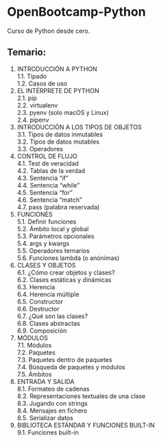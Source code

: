 # OpenBootcamp-Python
Curso de Python desde cero.

## Temario:
1. INTRODUCCIÓN A PYTHON  
  1.1. Tipado  
  1.2. Casos de uso  
2. EL INTÉRPRETE DE PYTHON  
  2.1. pip  
  2.2. virtualenv  
  2.3. pyenv (solo macOS y Linux)  
  2.4. pipenv  
3. INTRODUCCIÓN A LOS TIPOS DE OBJETOS  
  3.1. Tipos de datos inmutables  
  3.2. Tipos de datos mutables  
  3.3. Operadores  
4. CONTROL DE FLUJO  
  4.1. Test de veracidad  
  4.2. Tablas de la verdad  
  4.3. Sentencia “if”  
  4.4. Sentencia “while”  
  4.5. Sentencia “for”  
  4.6. Sentencia “match”  
  4.7. pass (palabra reservada)  
5. FUNCIONES  
  5.1. Definir funciones  
  5.2. Ámbito local y global  
  5.3. Parámetros opcionales  
  5.4. args y kwargs  
  5.5. Operadores ternarios  
  5.6. Funciones lambda (o anónimas)  
6. CLASES Y OBJETOS  
  6.1. ¿Cómo crear objetos y clases?  
  6.2. Clases estáticas y dinámicas  
  6.3. Herencia  
  6.4. Herencia múltiple  
  6.5. Constructor  
  6.6. Destructor  
  6.7. ¿Qué son las clases?  
  6.8. Clases abstractas  
  6.9. Composición  
7. MÓDULOS  
  7.1. Módulos  
  7.2. Paquetes  
  7.3. Paquetes dentro de paquetes  
  7.4. Búsqueda de paquetes y módulos  
  7.5. Ámbitos  
8. ENTRADA Y SALIDA  
  8.1. Formateo de cadenas  
  8.2. Representaciones textuales de una clase  
  8.3. Jugando con strings  
  8.4. Mensajes en fichero  
  8.5. Serializar datos  
9. BIBLIOTECA ESTÁNDAR Y FUNCIONES BUILT-IN  
  9.1. Funciones built-in  

